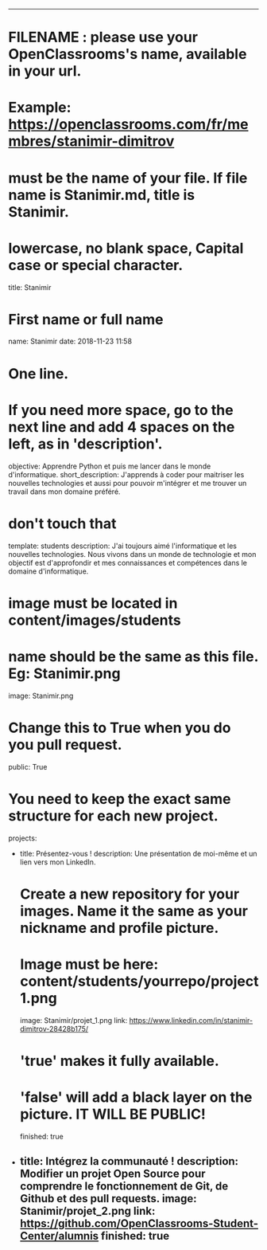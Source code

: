 ---

# FILENAME : please use your OpenClassrooms's name, available in your url.
# Example: https://openclassrooms.com/fr/membres/stanimir-dimitrov
# must be the name of your file. If file name is Stanimir.md, title is Stanimir.
# lowercase, no blank space, Capital case or special character.
title: Stanimir

# First name or full name
name: Stanimir
date: 2018-11-23 11:58

# One line.
# If you need more space, go to the next line and add 4 spaces on the left, as in 'description'.
objective: Apprendre Python et puis me lancer dans le monde d'informatique.
short_description: J'apprends à coder pour maitriser les nouvelles technologies et aussi pour pouvoir m'intégrer et me trouver un travail dans mon domaine préféré.

# don't touch that
template: students
description: 
    J'ai toujours aimé l'informatique et les nouvelles technologies.
    Nous vivons dans un monde de technologie et mon objectif est d'approfondir et mes connaissances et compétences dans le domaine d'informatique.
	
# image must be located in content/images/students
# name should be the same as this file. Eg: Stanimir.png
image: Stanimir.png

# Change this to True when you do you pull request.
public: True

# You need to keep the exact same structure for each new project.
projects:
  - title: Présentez-vous !
    description: Une présentation de moi-même et un lien vers mon LinkedIn.
    # Create a new repository for your images. Name it the same as your nickname and profile picture.
    # Image must be here: content/students/yourrepo/project1.png
    image: Stanimir/projet_1.png
    link: https://www.linkedin.com/in/stanimir-dimitrov-28428b175/
    # 'true' makes it fully available.
    # 'false' will add a black layer on the picture. IT WILL BE PUBLIC!
    finished: true
  - title: Intégrez la communauté !
    description: Modifier un projet Open Source pour comprendre le fonctionnement de Git, de Github et des pull requests. 
    image: Stanimir/projet_2.png
    link: https://github.com/OpenClassrooms-Student-Center/alumnis
    finished: true
    ---
